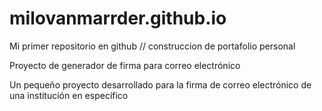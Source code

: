 # milovanmarrder.github.io
Mi primer repositorio en github // construccion de portafolio personal

Proyecto de generador de firma para correo electrónico

Un pequeño proyecto desarrollado para la firma de correo electrónico de una institución en específico
